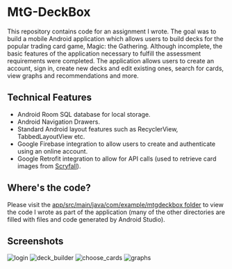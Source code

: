 # MtG-DeckBox

This repository contains code for an assignment I wrote. The goal was to build a mobile Android application which allows users to build decks for the popular
trading card game, Magic: the Gathering. Although incomplete, the basic features of the application necessary to fulfill the assessment requirements were
completed. The application allows users to create an account, sign in, create new decks and edit existing ones, search for cards, view graphs and recommendations
and more.

## Technical Features
* Android Room SQL database for local storage.
* Android Navigation Drawers.
* Standard Android layout features such as RecyclerView, TabbedLayoutView etc.
* Google Firebase integration to allow users to create and authenticate using an online account.
* Google Retrofit integration to allow for API calls (used to retrieve card images from [Scryfall](https://scryfall.com/)).

## Where's the code?
Please visit the [app/src/main/java/com/example/mtgdeckbox folder](https://github.com/TPBarker/MtG-DeckBox/tree/master/app/src/main/java/com/example/mtgdeckbox) to
view the code I wrote as part of the application (many of the other directories are filled with files and code generated by Android Studio).

## Screenshots

![login](https://user-images.githubusercontent.com/69952207/207552030-4a641f3b-8e43-41e7-9e28-9ed8d28c3f48.png)
![deck_builder](https://user-images.githubusercontent.com/69952207/207552161-4407c836-f5a9-46a2-ba87-4c9ff85c05a4.png)
![choose_cards](https://user-images.githubusercontent.com/69952207/207552217-0d4d6c7e-d30e-476b-904d-62b6c1557d61.png)
![graphs](https://user-images.githubusercontent.com/69952207/207552233-be9182ba-c969-4e9e-a6ae-aea4ff2f1ac0.png)
